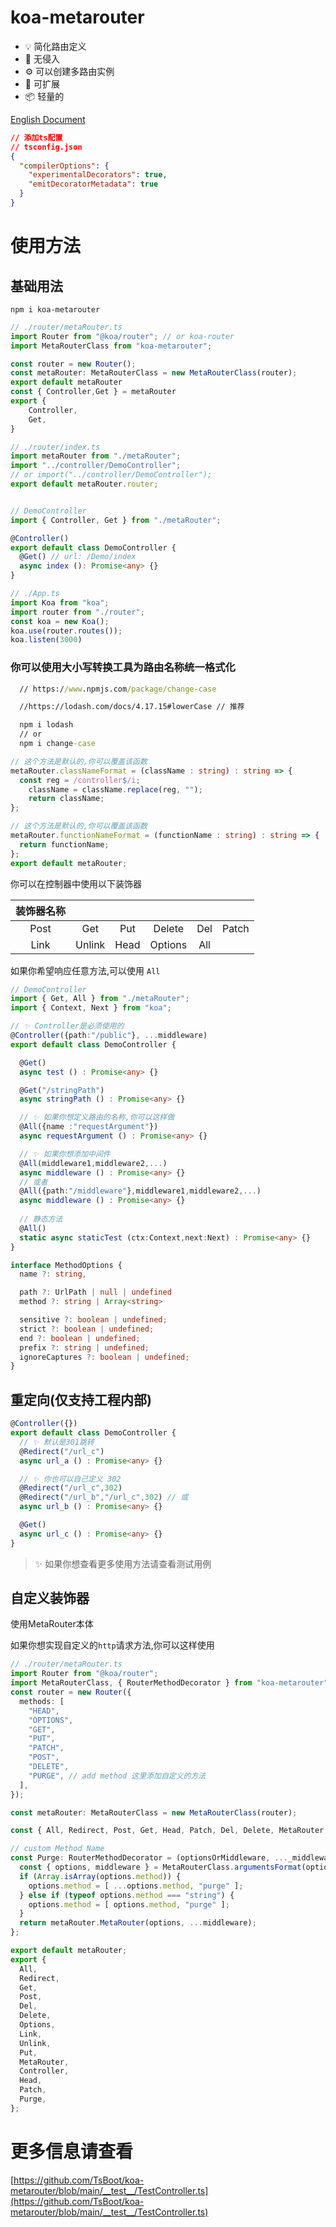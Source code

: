 # koa-metarouter

- 💡 简化路由定义
- 🔑 无侵入
- ⚙️ 可以创建多路由实例
- 🔌 可扩展
- 📦 轻量的

[English Document](https://github.com/TsBoot/koa-metarouter/blob/main/README.md)

```json
// 添加ts配置
// tsconfig.json
{
  "compilerOptions": {
    "experimentalDecorators": true,
    "emitDecoratorMetadata": true
  }
}
```

# 使用方法
## 基础用法

`npm i koa-metarouter`

```typescript
// ./router/metaRouter.ts
import Router from "@koa/router"; // or koa-router
import MetaRouterClass from "koa-metarouter";

const router = new Router();
const metaRouter: MetaRouterClass = new MetaRouterClass(router);
export default metaRouter
const { Controller,Get } = metaRouter
export {
    Controller,
    Get,
}

// ./router/index.ts
import metaRouter from "./metaRouter";
import "../controller/DemoController";
// or import("../controller/DemoController");
export default metaRouter.router;


// DemoController
import { Controller, Get } from "./metaRouter";

@Controller()
export default class DemoController {
  @Get() // url: /Demo/index
  async index (): Promise<any> {}
}

// ./App.ts
import Koa from "koa";
import router from "./router";
const koa = new Koa();
koa.use(router.routes());
koa.listen(3000)
```




### 你可以使用大小写转换工具为路由名称统一格式化

```cmd
  // https://www.npmjs.com/package/change-case

  //https://lodash.com/docs/4.17.15#lowerCase // 推荐

  npm i lodash
  // or
  npm i change-case
```



```typescript
// 这个方法是默认的,你可以覆盖该函数
metaRouter.classNameFormat = (className : string) : string => {
  const reg = /controller$/i;
    className = className.replace(reg, "");
    return className;
};

// 这个方法是默认的,你可以覆盖该函数
metaRouter.functionNameFormat = (functionName : string) : string => {
  return functionName;
};
export default metaRouter;

```
  你可以在控制器中使用以下装饰器

| 装饰器名称 ||||||
|   :----:   |   :----:   |    :----:  |    :----: | :----:  |  :----: |
|    Post    |     Get    |    Put     |  Delete   |   Del   |  Patch  |
|    Link    |    Unlink  |    Head    |  Options  |   All   |         |


  如果你希望响应任意方法,可以使用 `All`

```typescript
// DemoController
import { Get, All } from "./metaRouter";
import { Context, Next } from "koa";

// ✨ Controller是必须使用的
@Controller({path:"/public"}, ...middleware) 
export default class DemoController {

  @Get()
  async test () : Promise<any> {}

  @Get("/stringPath")
  async stringPath () : Promise<any> {}

  // ✨ 如果你想定义路由的名称,你可以这样做
  @All({name :"requestArgument"})
  async requestArgument () : Promise<any> {}

  // ✨ 如果你想添加中间件
  @All(middleware1,middleware2,...)
  async middleware () : Promise<any> {}
  // 或者
  @All({path:"/middleware"},middleware1,middleware2,...)
  async middleware () : Promise<any> {}
 
  // 静态方法
  @All()
  static async staticTest (ctx:Context,next:Next) : Promise<any> {}
}

```

```typescript
interface MethodOptions {
  name ?: string,

  path ?: UrlPath | null | undefined
  method ?: string | Array<string>

  sensitive ?: boolean | undefined;
  strict ?: boolean | undefined;
  end ?: boolean | undefined;
  prefix ?: string | undefined;
  ignoreCaptures ?: boolean | undefined;
}
```

## 重定向(仅支持工程内部)

```typescript
@Controller({})
export default class DemoController {
  // ✨ 默认是301跳转
  @Redirect("/url_c")
  async url_a () : Promise<any> {}

  // ✨ 你也可以自己定义 302
  @Redirect("/url_c",302)
  @Redirect("/url_b","/url_c",302) // 或
  async url_b () : Promise<any> {}

  @Get()
  async url_c () : Promise<any> {}
}
```
> ✨ 如果你想查看更多使用方法请查看测试用例


## 自定义装饰器

使用MetaRouter本体

如果你想实现自定义的`http`请求方法,你可以这样使用

```typescript
// ./router/metaRouter.ts
import Router from "@koa/router";
import MetaRouterClass, { RouterMethodDecorator } from "koa-metarouter";
const router = new Router({
  methods: [
    "HEAD",
    "OPTIONS",
    "GET",
    "PUT",
    "PATCH",
    "POST",
    "DELETE",
    "PURGE", // add method 这里添加自定义的方法
  ],
});

const metaRouter: MetaRouterClass = new MetaRouterClass(router);

const { All, Redirect, Post, Get, Head, Patch, Del, Delete, MetaRouter, Controller, Options, Link, Unlink, Put } = metaRouter;

// custom Method Name
const Purge: RouterMethodDecorator = (optionsOrMiddleware, ..._middleware) => {
  const { options, middleware } = MetaRouterClass.argumentsFormat(optionsOrMiddleware, ..._middleware);
  if (Array.isArray(options.method)) {
    options.method = [ ...options.method, "purge" ];
  } else if (typeof options.method === "string") {
    options.method = [ options.method, "purge" ];
  }
  return metaRouter.MetaRouter(options, ...middleware);
};

export default metaRouter;
export {
  All,
  Redirect,
  Get,
  Post,
  Del,
  Delete,
  Options,
  Link,
  Unlink,
  Put,
  MetaRouter,
  Controller,
  Head,
  Patch,
  Purge,
};

```

# 更多信息请查看

[https://github.com/TsBoot/koa-metarouter/blob/main/__test__/TestController.ts](https://github.com/TsBoot/koa-metarouter/blob/main/__test__/TestController.ts)